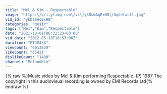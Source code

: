 ```yaml
---
title: "Mel & Kim - Respectable"
image: "https:\/\/i.ytimg.com\/vi\/ykDsmAqExH8\/hqdefault.jpg"
vid_id: "ykDsmAqExH8"
categories: "Music"
tags: ["Mel","Kim","Respectable"]
date: "2021-10-01T06:32:23+03:00"
vid_date: "2012-05-18T18:57:06Z"
duration: "PT3M43S"
viewcount: "6013828"
likeCount: "35421"
dislikeCount: "1409"
channel: "MelandKim"
---
```

{% raw %}Music video by Mel &amp; Kim performing Respectable. (P) 1987 The copyright in this audiovisual recording is owned by EMI Records Ltd{% endraw %}
